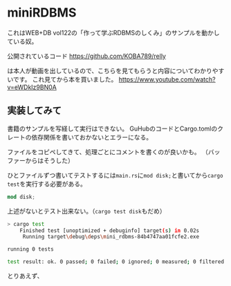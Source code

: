 # miniRDBMS

これはWEB+DB vol122の「作って学ぶRDBMSのしくみ」のサンプルを動かしている奴。

公開されているコード
https://github.com/KOBA789/relly

は本人が動画を出しているので、こちらを見てもらうと内容についてわかりやすいです。
これ見てから本を買いました。
https://www.youtube.com/watch?v=eWDkIz9BN0A

## 実装してみて

書籍のサンプルを写経して実行はできない。
GuHubのコードとCargo.tomlのクレートの依存関係を書いておかないとエラーになる。

ファイルをコピペしてきて、処理ごとにコメントを書くのが良いかも。
（バッファーからはそうした）

ひとファイルずつ書いてテストするには`main.rs`に`mod disk;`と書いてから`cargo test`を実行する必要がある。

```rust:main.rs
mod disk;
```
上述がないとテスト出来ない。（`cargo test disk`もだめ）
```bash
> cargo test
    Finished test [unoptimized + debuginfo] target(s) in 0.02s
     Running target\debug\deps\mini_rdbms-84b4747aa01fcfe2.exe

running 0 tests

test result: ok. 0 passed; 0 failed; 0 ignored; 0 measured; 0 filtered out; finished in 0.00s
```


とりあえず、